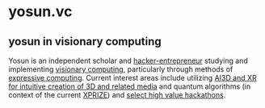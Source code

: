 
# yosun.vc
## yosun in visionary computing

Yosun is an independent scholar and [hacker-entrepreneur](hacker-entrepreneur.md) studying and implementing [visionary computing](visionary_computing.md), particularly through methods of [expressive computing](expressive_computing.md). Current interest areas include utilizing [AI3D and XR for intuitive creation of 3D and related media](https://ai3d.dev) and quantum algorithms (in context of the current [XPRIZE](https://x.com/Yosun/status/1831626639874388324)) and [select high value hackathons](hackathons). 



